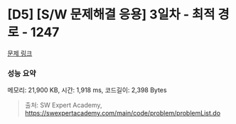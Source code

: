 # [D5] [S/W 문제해결 응용] 3일차 - 최적 경로 - 1247 

[문제 링크](https://swexpertacademy.com/main/code/problem/problemDetail.do?contestProbId=AV15OZ4qAPICFAYD) 

### 성능 요약

메모리: 21,900 KB, 시간: 1,918 ms, 코드길이: 2,398 Bytes



> 출처: SW Expert Academy, https://swexpertacademy.com/main/code/problem/problemList.do